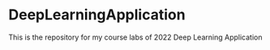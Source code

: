 # DeepLearningApplication
This is the repository for my course labs of 2022 Deep Learning Application
